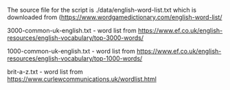 The source file for the script is ./data/english-word-list.txt which is downloaded from (https://www.wordgamedictionary.com/english-word-list/

3000-common-uk-english.txt - word list from https://www.ef.co.uk/english-resources/english-vocabulary/top-3000-words/

1000-common-uk-english.txt - word list from https://www.ef.co.uk/english-resources/english-vocabulary/top-1000-words/

brit-a-z.txt - word list from https://www.curlewcommunications.uk/wordlist.html

